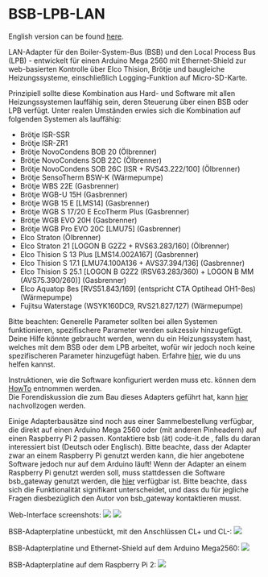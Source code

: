 # BSB-LPB-LAN

English version can be found <A HREF="https://github.com/fredlcore/bsb_lan/blob/master/README.md">here</A>. 

LAN-Adapter für den Boiler-System-Bus (BSB) und den Local Process Bus (LPB) - entwickelt für einen Arduino Mega 2560 mit Ethernet-Shield zur web-basierten Kontrolle über Elco Thision, Brötje und baugleiche Heizungssysteme, einschließlich Logging-Funktion auf Micro-SD-Karte.

Prinzipiell sollte diese Kombination aus Hard- und Software mit allen Heizungssystemen lauffähig sein, deren Steuerung über einen BSB oder LPB verfügt. Unter realen Umständen erwies sich die Kombination auf folgenden Systemen als lauffähig:
 - Brötje ISR-SSR 
 - Brötje ISR-ZR1 
 - Brötje NovoCondens BOB 20 (Ölbrenner)
 - Brötje NovoCondens SOB 22C (Ölbrenner)
 - Brötje NovoCondens SOB 26C [ISR + RVS43.222/100] (Ölbrenner)
 - Brötje SensoTherm BSW-K (Wärmepumpe)
 - Brötje WBS 22E (Gasbrenner)
 - Brötje WGB-U 15H (Gasbrenner)
 - Brötje WGB 15 E [LMS14] (Gasbrenner)
 - Brötje WGB S 17/20 E EcoTherm Plus (Gasbrenner)
 - Brötje WGB EVO 20H (Gasbrenner)
 - Brötje WGB Pro EVO 20C [LMU75] (Gasbrenner)
 - Elco Straton (Ölbrenner)
 - Elco Straton 21 [LOGON B G2Z2 + RVS63.283/160] (Ölbrenner)
 - Elco Thision S 13 Plus [LMS14.002A167] (Gasbrenner)
 - Elco Thision S 17.1 [LMU74.100A136 + AVS37.394/136] (Gasbrenner)
 - Elco Thision S 25.1 [LOGON B G2Z2 (RSV63.283/360) + LOGON B MM (AVS75.390/260)] (Gasbrenner)
 - Elco Aquatop 8es [RVS51.843/169] (entspricht CTA Optihead OH1-8es) (Wärmepumpe)
 - Fujitsu Waterstage (WSYK160DC9, RVS21.827/127) (Wärmepumpe)

Bitte beachten: Generelle Parameter sollten bei allen Systemen funktionieren, spezifischere Parameter werden sukzessiv hinzugefügt. Deine Hilfe könnte gebraucht werden, wenn du ein Heizungssystem hast, welches mit dem BSB oder dem LPB arbeitet, wofür wir jedoch noch keine spezifischeren Parameter hinzugefügt haben. Erfahre <A HREF="https://github.com/fredlcore/bsb_lan/blob/master/FAQ_de.md#mein-heizungssystem-verf%C3%BCgt-%C3%BCber-parameter-die-von-der-software-bisher-nicht-unterst%C3%BCtzt-werden-kann-ich-behilflich-sein-diese-parameter-hinzuzuf%C3%BCgen">hier</A>, wie du uns helfen kannst.

Instruktionen, wie die Software konfiguriert werden muss etc. können dem <A HREF="https://github.com/fredlcore/bsb_lan/blob/master/HOWTO_de.md">HowTo</A> entnommen werden.<BR>
Die Forendiskussion die zum Bau dieses Adapters geführt hat, kann <A HREF="https://forum.fhem.de/index.php?topic=29762.new;topicseen#new">hier</A> nachvollzogen werden.<BR>

Einige Adapterbausätze sind noch aus einer Sammelbestellung verfügbar, die direkt auf einen Arduino Mega 2560 oder (mit anderen Pinheadern) auf einen Raspberry Pi 2 passen. Kontaktiere bsb (ät) code-it.de , falls du daran interessiert bist (Deutsch oder Englisch).
Bitte beachte, dass der Adapter zwar an einem Raspberry Pi genutzt werden kann, die hier angebotene Software jedoch nur auf dem Arduino läuft! Wenn der Adapter an einem Raspberry Pi genutzt werden soll, muss stattdessen die Software bsb_gateway genutzt werden, die <A HREF="https://github.com/loehnertj/bsbgateway">hier</A> verfügbar ist. Bitte beachte, dass sich die Funktionalität signifikant unterscheidet, und dass du für jegliche Fragen diesbezüglich den Autor von bsb_gateway kontaktieren musst.

Web-Interface screenshots:
<img src="https://github.com/fredlcore/bsb_lan/blob/master/schematics/Web-Interface.png" size="50%">
<img src="https://github.com/fredlcore/bsb_lan/blob/master/schematics/Web-Interface2.png" size="50%">

BSB-Adapterplatine unbestückt, mit den Anschlüssen CL+ und CL-:
<img src="https://github.com/fredlcore/bsb_lan/blob/master/schematics/BSB-Board%20plain.jpg" size="50%">

BSB-Adapterplatine und Ethernet-Shield auf dem Arduino Mega2560:
<img src="https://github.com/fredlcore/bsb_lan/blob/master/schematics/BSB-Board%20on%20Arduino%20Mega%202560.jpg" size="50%">

BSB-Adapterplatine auf dem Raspberry Pi 2:
<img src="https://github.com/fredlcore/bsb_lan/blob/master/schematics/BSB-Board%20on%20Raspberry%20Pi%202.jpg" size="50%">
